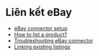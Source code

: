 # Liên kết eBay

* [eBay connector setup](applications/sales/sales/ebay_connector/setup.md)
* [How to list a product?](applications/sales/sales/ebay_connector/manage.md)
* [Troubleshooting eBay connector](applications/sales/sales/ebay_connector/troubleshooting.md)
* [Linking existing listings](applications/sales/sales/ebay_connector/linking_listings.md)
